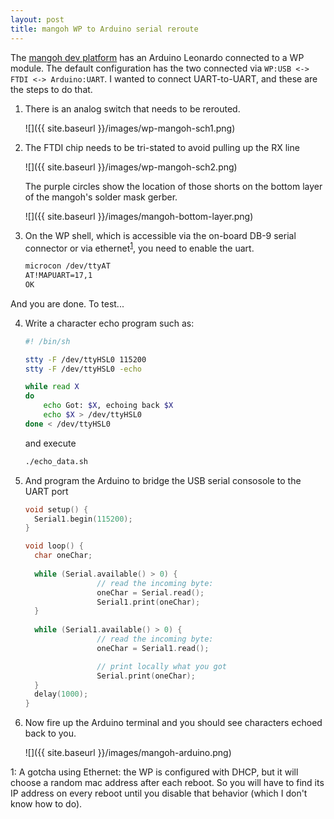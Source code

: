 ```yaml
---
layout: post
title: mangoh WP to Arduino serial reroute
---
```


The [mangoh dev platform](http://mangoh.io) has an Arduino Leonardo connected
to a WP module.  The default configuration has the two connected via
```WP:USB <-> FTDI <-> Arduino:UART```.  I wanted to connect UART-to-UART, and
these are the steps to do that.

1. There is an analog switch that needs to be rerouted.

    ![]({{ site.baseurl }}/images/wp-mangoh-sch1.png)

2. The FTDI chip needs to be tri-stated to avoid pulling up the RX line

    ![]({{ site.baseurl }}/images/wp-mangoh-sch2.png)

    The purple circles show the location of those shorts on the bottom layer of the mangoh's solder mask gerber.

    ![]({{ site.baseurl }}/images/mangoh-bottom-layer.png)

3. On the WP shell, which is accessible via the on-board DB-9 serial connector or via ethernet<sup>[1](#myfootnote1)</sup>, you need to enable the uart.

    ```bash
    microcon /dev/ttyAT
    AT!MAPUART=17,1
    OK
    ```

And you are done.  To test...

4. Write a character echo program such as:

    ```bash
    #! /bin/sh

    stty -F /dev/ttyHSL0 115200
    stty -F /dev/ttyHSL0 -echo

    while read X
    do
        echo Got: $X, echoing back $X
        echo $X > /dev/ttyHSL0
    done < /dev/ttyHSL0
    ```

    and execute

    ```bash
    ./echo_data.sh
    ```

5. And program the Arduino to bridge the USB serial consosole to the UART port

    ```c
    void setup() {
      Serial1.begin(115200);
    }

    void loop() {
      char oneChar;
      
      while (Serial.available() > 0) {
                    // read the incoming byte:
                    oneChar = Serial.read();
                    Serial1.print(oneChar);
      }
        
      while (Serial1.available() > 0) {
                    // read the incoming byte:
                    oneChar = Serial1.read();

                    // print locally what you got
                    Serial.print(oneChar);
      }
      delay(1000);
    }
    ```

6. Now fire up the Arduino terminal and you should see characters echoed back to you.

    ![]({{ site.baseurl }}/images/mangoh-arduino.png)


<a name="myfootnote1">1</a>:  A gotcha using Ethernet: the WP is configured with DHCP, but it will choose a random mac address after each reboot.  So you will have to find its IP address on every reboot until you disable that behavior (which I don't know how to do).
